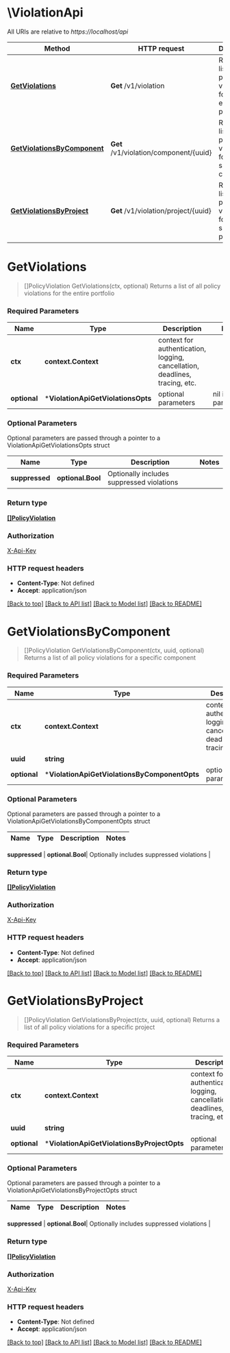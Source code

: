 # \ViolationApi

All URIs are relative to *https://localhost/api*

Method | HTTP request | Description
------------- | ------------- | -------------
[**GetViolations**](ViolationApi.md#GetViolations) | **Get** /v1/violation | Returns a list of all policy violations for the entire portfolio
[**GetViolationsByComponent**](ViolationApi.md#GetViolationsByComponent) | **Get** /v1/violation/component/{uuid} | Returns a list of all policy violations for a specific component
[**GetViolationsByProject**](ViolationApi.md#GetViolationsByProject) | **Get** /v1/violation/project/{uuid} | Returns a list of all policy violations for a specific project


# **GetViolations**
> []PolicyViolation GetViolations(ctx, optional)
Returns a list of all policy violations for the entire portfolio



### Required Parameters

Name | Type | Description  | Notes
------------- | ------------- | ------------- | -------------
 **ctx** | **context.Context** | context for authentication, logging, cancellation, deadlines, tracing, etc.
 **optional** | ***ViolationApiGetViolationsOpts** | optional parameters | nil if no parameters

### Optional Parameters
Optional parameters are passed through a pointer to a ViolationApiGetViolationsOpts struct

Name | Type | Description  | Notes
------------- | ------------- | ------------- | -------------
 **suppressed** | **optional.Bool**| Optionally includes suppressed violations | 

### Return type

[**[]PolicyViolation**](PolicyViolation.md)

### Authorization

[X-Api-Key](../README.md#X-Api-Key)

### HTTP request headers

 - **Content-Type**: Not defined
 - **Accept**: application/json

[[Back to top]](#) [[Back to API list]](../README.md#documentation-for-api-endpoints) [[Back to Model list]](../README.md#documentation-for-models) [[Back to README]](../README.md)

# **GetViolationsByComponent**
> []PolicyViolation GetViolationsByComponent(ctx, uuid, optional)
Returns a list of all policy violations for a specific component



### Required Parameters

Name | Type | Description  | Notes
------------- | ------------- | ------------- | -------------
 **ctx** | **context.Context** | context for authentication, logging, cancellation, deadlines, tracing, etc.
  **uuid** | **string**|  | 
 **optional** | ***ViolationApiGetViolationsByComponentOpts** | optional parameters | nil if no parameters

### Optional Parameters
Optional parameters are passed through a pointer to a ViolationApiGetViolationsByComponentOpts struct

Name | Type | Description  | Notes
------------- | ------------- | ------------- | -------------

 **suppressed** | **optional.Bool**| Optionally includes suppressed violations | 

### Return type

[**[]PolicyViolation**](PolicyViolation.md)

### Authorization

[X-Api-Key](../README.md#X-Api-Key)

### HTTP request headers

 - **Content-Type**: Not defined
 - **Accept**: application/json

[[Back to top]](#) [[Back to API list]](../README.md#documentation-for-api-endpoints) [[Back to Model list]](../README.md#documentation-for-models) [[Back to README]](../README.md)

# **GetViolationsByProject**
> []PolicyViolation GetViolationsByProject(ctx, uuid, optional)
Returns a list of all policy violations for a specific project



### Required Parameters

Name | Type | Description  | Notes
------------- | ------------- | ------------- | -------------
 **ctx** | **context.Context** | context for authentication, logging, cancellation, deadlines, tracing, etc.
  **uuid** | **string**|  | 
 **optional** | ***ViolationApiGetViolationsByProjectOpts** | optional parameters | nil if no parameters

### Optional Parameters
Optional parameters are passed through a pointer to a ViolationApiGetViolationsByProjectOpts struct

Name | Type | Description  | Notes
------------- | ------------- | ------------- | -------------

 **suppressed** | **optional.Bool**| Optionally includes suppressed violations | 

### Return type

[**[]PolicyViolation**](PolicyViolation.md)

### Authorization

[X-Api-Key](../README.md#X-Api-Key)

### HTTP request headers

 - **Content-Type**: Not defined
 - **Accept**: application/json

[[Back to top]](#) [[Back to API list]](../README.md#documentation-for-api-endpoints) [[Back to Model list]](../README.md#documentation-for-models) [[Back to README]](../README.md)

